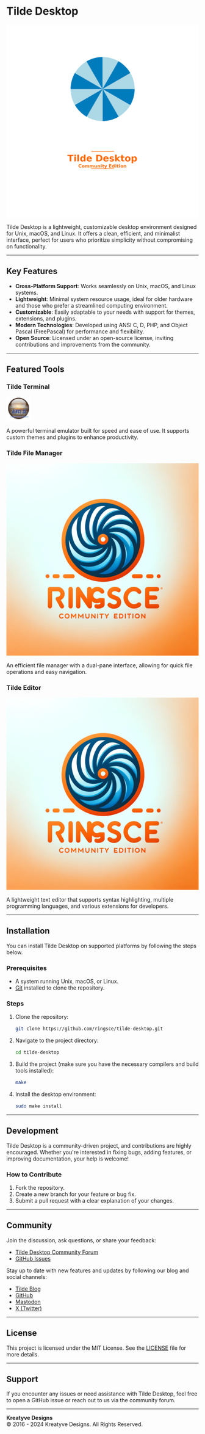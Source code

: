 # Tilde Desktop

![Tilde Desktop Logo](tilde_desktop_community_edition_logo.png)

Tilde Desktop is a lightweight, customizable desktop environment designed for Unix, macOS, and Linux. It offers a clean, efficient, and minimalist interface, perfect for users who prioritize simplicity without compromising on functionality.

---

## Key Features

- **Cross-Platform Support**: Works seamlessly on Unix, macOS, and Linux systems.
- **Lightweight**: Minimal system resource usage, ideal for older hardware and those who prefer a streamlined computing environment.
- **Customizable**: Easily adaptable to your needs with support for themes, extensions, and plugins.
- **Modern Technologies**: Developed using ANSI C, D, PHP, and Object Pascal (FreePascal) for performance and flexibility.
- **Open Source**: Licensed under an open-source license, inviting contributions and improvements from the community.

---

## Featured Tools

### Tilde Terminal
![Tilde Editor](RINGSCE_v2.png)

A powerful terminal emulator built for speed and ease of use. It supports custom themes and plugins to enhance productivity.

### Tilde File Manager
![Tilde File Manager](ringsce_logo.png)

An efficient file manager with a dual-pane interface, allowing for quick file operations and easy navigation.

### Tilde Editor
![Tilde Editor](ringsce_logo.png)

A lightweight text editor that supports syntax highlighting, multiple programming languages, and various extensions for developers.

---

## Installation

You can install Tilde Desktop on supported platforms by following the steps below.

### Prerequisites

- A system running Unix, macOS, or Linux.
- [Git](https://git-scm.com/) installed to clone the repository.

### Steps

1. Clone the repository:
    ```bash
    git clone https://github.com/ringsce/tilde-desktop.git
    ```

2. Navigate to the project directory:
    ```bash
    cd tilde-desktop
    ```

3. Build the project (make sure you have the necessary compilers and build tools installed):
    ```bash
    make
    ```

4. Install the desktop environment:
    ```bash
    sudo make install
    ```

---

## Development

Tilde Desktop is a community-driven project, and contributions are highly encouraged. Whether you're interested in fixing bugs, adding features, or improving documentation, your help is welcome!

### How to Contribute

1. Fork the repository.
2. Create a new branch for your feature or bug fix.
3. Submit a pull request with a clear explanation of your changes.

---

## Community

Join the discussion, ask questions, or share your feedback:

- [Tilde Desktop Community Forum](https://example.com/forum)
- [GitHub Issues](https://github.com/ringsce/tilde-desktop/issues)

Stay up to date with new features and updates by following our blog and social channels:

- [Tilde Blog](https://ringscejs.gleentech.com/blog)
- [GitHub](https://github.com/ringsce)
- [Mastodon](https://mastodon.social/@ringsce)
- [X (Twitter)](https://twitter.com/ringsce)

---

## License

This project is licensed under the MIT License. See the [LICENSE](LICENSE) file for more details.

---

## Support

If you encounter any issues or need assistance with Tilde Desktop, feel free to open a GitHub issue or reach out to us via the community forum.

---

**Kreatyve Designs**  
&copy; 2016 - 2024 Kreatyve Designs. All Rights Reserved.

